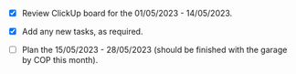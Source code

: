 - [x] Review ClickUp board for the 01/05/2023 - 14/05/2023.
- [x] Add any new tasks, as required.
- [ ] Plan the 15/05/2023 - 28/05/2023 (should be finished with the garage by COP this month).


